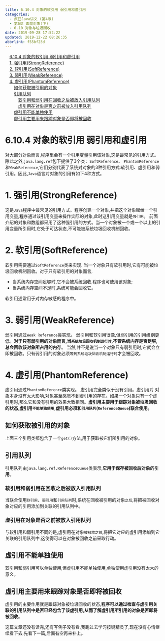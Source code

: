 ```yaml
---
title: 6.10.4 对象的软引用 弱引用和虚引用
categories: 
  - 疯狂Java讲义 (第4版)
  - 第6章 面向对象(下)
  - 6.10 对象与垃圾回收
date: 2019-09-28 17:52:22
updated: 2019-12-22 08:26:35
abbrlink: f55bf23d
---
```

<div id='my_toc'><a href="/JavaReadingNotes/f55bf23d/#6-10-4-对象的软引用-弱引用和虚引用" class="header_1">6.10.4 对象的软引用 弱引用和虚引用</a><br><a href="/JavaReadingNotes/f55bf23d/#1-强引用-StrongReference" class="header_1">1. 强引用(StrongReference)</a><br><a href="/JavaReadingNotes/f55bf23d/#2-软引用-SoftReference" class="header_1">2. 软引用(SoftReference)</a><br><a href="/JavaReadingNotes/f55bf23d/#3-弱引用-WeakReference" class="header_1">3. 弱引用(WeakReference)</a><br><a href="/JavaReadingNotes/f55bf23d/#4-虚引用-PhantomReference" class="header_1">4. 虚引用(PhantomReference)</a><br><a href="/JavaReadingNotes/f55bf23d/#如何获取被引用的对象" class="header_2">如何获取被引用的对象</a><br><a href="/JavaReadingNotes/f55bf23d/#引用队列" class="header_2">引用队列</a><br><a href="/JavaReadingNotes/f55bf23d/#软引用和弱引用在回收之后被放入引用队列" class="header_3">软引用和弱引用在回收之后被放入引用队列</a><br><a href="/JavaReadingNotes/f55bf23d/#虚引用在对象是否之前被放入引用队列" class="header_3">虚引用在对象是否之前被放入引用队列</a><br><a href="/JavaReadingNotes/f55bf23d/#虚引用不能单独使用" class="header_2">虚引用不能单独使用</a><br><a href="/JavaReadingNotes/f55bf23d/#虚引用主要用来跟踪对象是否即将被回收" class="header_2">虚引用主要用来跟踪对象是否即将被回收</a><br></div>
<style>.header_1{margin-left: 1em;}.header_2{margin-left: 2em;}.header_3{margin-left: 3em;}.header_4{margin-left: 4em;}.header_5{margin-left: 5em;}.header_6{margin-left: 6em;}</style>
<!--more-->
<script>if (navigator.platform.search('arm')==-1){document.getElementById('my_toc').style.display = 'none';}var e,p = document.getElementsByTagName('p');while (p.length>0) {e = p[0];e.parentElement.removeChild(e);}</script>

<!--end-->
<!--SSTStart-->
# 6.10.4 对象的软引用 弱引用和虚引用 #
对大部分对象而言,程序里会有一个引用变量引用该对象,这是最常见的引用方式。除此之外,`java.lang.ref`包下提供了3个类`: SoftReference`、 `PhantomReference`和`WeakReference`,它们分别代表了系统对对象的3种引用方式:软引用、虚引用和弱引用。因此,`Java`语言对对象的引用有如下4种方式。
# 1. 强引用(StrongReference) #
这是`Java`程序中最常见的引用方式。程序创建一个对象,并把这个对象赋给一个引用变量,程序通过该引用变量来操作实际的对象,此时这引用变量就是`强引用`。
前面介绍的对象和数组都采用了这种强引用的方式。当一个对象被一个或一个以上的引用变量所引用时,它处于可达状态,不可能被系统垃圾回收机制回收。
# 2. 软引用(SoftReference) #
软引用需要通过`SoftReference`类来实现.
当一个对象只有软引用时,它有可能被垃圾回收机制回收。对于只有软引用的对象而言,
- 当系统内存空间足够时,它不会被系统回收,程序也可使用该对象;
- 当系统内存空间不足时,系统可能会回收它。

软引用通常用于对内存敏感的程序中。
# 3. 弱引用(WeakReference) #
弱引用通过`Weak Reference`类实现。
弱引用和软引用很像,但弱引用的引用级别更低。**对于只有弱引用的对象而言,当`系统垃圾回收机制运行时`,不管系统内存是否足够,总会回收该对象所占用的内存**。
当然,并不是说当一个对象只有弱引用时,它就会立即被回收。只有弱引用的对象必须`等到系统垃圾回收机制运行时`才会被回收。
# 4. 虚引用(PhantomReference) #
虚引用通过`PhantomReference`类实现。
虚引用完全类似于没有引用。虚引用对 对象本身没有太大影响,对象甚至感觉不到虚引用的存在。如果一个对象只有一个虚引用时,那么它和没有引用的效果大致相同。**虚引用主要用于跟踪对象被垃圾回收的状态**,**虚引用`不能单独使用`,虚引用必须和`引用队列`(`ReferenceQueue`)联合使用。**

## 如何获取被引用的对象 ##
上面三个引用类都包含了一个`get()`方法,用于获取被它们所引用的对象。
## 引用队列 ##
引用队列由`java.lang.ref.ReferenceQueue`类表示,**它用于保存被回收后对象的引用**。
### 软引用和弱引用在回收之后被放入引用队列 ###
当联合使用`软引用`、`弱引用`和`引用队列`时,系统在回收被引用的对象`之后`,将把被回收对象对应的引用添加到关联的引用队列中。
### 虚引用在对象是否之前被放入引用队列 ###
与软引用和弱引用不同的是,虚引用在对象`被释放之前`,将把它对应的虚引用添加到它关联的引用队列中,这使得可以在对象被回收之前采取行动。
## 虚引用不能单独使用 ##
软引用和弱引用可以单独使用,但虚引用不能单独使用,单独使用虚引用没有太大的意义。
## 虚引用主要用来跟踪对象是否即将被回收 ##
虚引用的主要作用就是跟踪对象被垃圾回收的状态,**程序可以通过检查与虚引用关联的引用队列中是否已经包含了该虚引用,从而了解虚引用所引用的对象是否即将被回收**。

这篇文章还没有读完,还有写例子没有看,我跑过去学习按键精灵了,现在没有心情继续看下去,先看下一篇,后面有空再来补上。
<!--SSTStop-->

